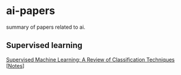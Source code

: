 # ai-papers
summary of papers related to ai.


## Supervised learning
[Supervised Machine Learning: A Review of Classification
Techniques](https://datajobs.com/data-science-repo/Supervised-Learning-%5BSB-Kotsiantis%5D.pdf)
[[Notes](/supervised/clfTechniques.md)]

